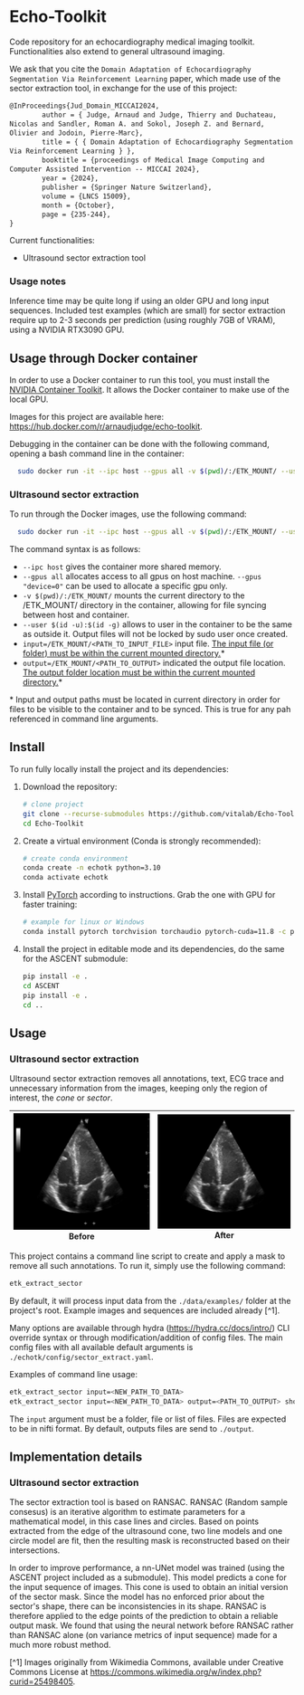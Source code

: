 # Echo-Toolkit

Code repository for an echocardiography medical imaging toolkit.
Functionalities also extend to general ultrasound imaging.

We ask that you cite the `Domain Adaptation of Echocardiography Segmentation Via Reinforcement Learning` paper, which made use of the sector extraction tool, in exchange for the use of this project:

```
@InProceedings{Jud_Domain_MICCAI2024,
        author = { Judge, Arnaud and Judge, Thierry and Duchateau, Nicolas and Sandler, Roman A. and Sokol, Joseph Z. and Bernard, Olivier and Jodoin, Pierre-Marc},
        title = { { Domain Adaptation of Echocardiography Segmentation Via Reinforcement Learning } },
        booktitle = {proceedings of Medical Image Computing and Computer Assisted Intervention -- MICCAI 2024},
        year = {2024},
        publisher = {Springer Nature Switzerland},
        volume = {LNCS 15009},
        month = {October},
        page = {235-244},
}
```

Current functionalities:
- Ultrasound sector extraction tool

### Usage notes
Inference time may be quite long if using an older GPU and long input sequences. 
Included test examples (which are small) for sector extraction require up to 2-3 seconds per prediction (using roughly 7GB of VRAM), using a NVIDIA RTX3090 GPU.

## Usage through Docker container

In order to use a Docker container to run this tool, you must install the [NVIDIA Container Toolkit](https://docs.nvidia.com/datacenter/cloud-native/container-toolkit/latest/install-guide.html).
It allows the Docker container to make use of the local GPU. 

Images for this project are available here: https://hub.docker.com/r/arnaudjudge/echo-toolkit.

Debugging in the container can be done with the following command, opening a bash command line in the container:
```bash
  sudo docker run -it --ipc host --gpus all -v $(pwd)/:/ETK_MOUNT/ --user $(id -u):$(id -g) arnaudjudge/echo-toolkit:latest bash
```

### Ultrasound sector extraction
To run through the Docker images, use the following command:
```bash
  sudo docker run -it --ipc host --gpus all -v $(pwd)/:/ETK_MOUNT/ --user $(id -u):$(id -g) arnaudjudge/echo-toolkit:latest etk_extract_sector input=/ETK_MOUNT/<PATH_TO_INPUT_FILE> output=/ETK_MOUNT/<PATH_TO_OUTPUT>
```

The command syntax is as follows:
- `--ipc host` gives the container more shared memory.
- `--gpus all` allocates access to all gpus on host machine. `--gpus "device=0"` can be used to allocate a specific gpu only.
- `-v $(pwd)/:/ETK_MOUNT/` mounts the current directory to the /ETK_MOUNT/ directory in the container, allowing for file syncing between host and container.
- `--user $(id -u):$(id -g)` allows to user in the container to be the same as outside it. Output files will not be locked by sudo user once created.
- `input=/ETK_MOUNT/<PATH_TO_INPUT_FILE>` input file. <u>The input file (or folder) must be within the current mounted directory.</u>*
- `output=/ETK_MOUNT/<PATH_TO_OUTPUT>` indicated the output file location. <u>The output folder location must be within the current mounted directory.</u>*

\* Input and output paths must be located in current directory in order for files to be visible to the container and to be synced. This is true for any pah referenced in command line arguments.

## Install
To run fully locally install the project and its dependencies:

1. Download the repository:
   ```bash
   # clone project
   git clone --recurse-submodules https://github.com/vitalab/Echo-Toolkit.git
   cd Echo-Toolkit
   ```
2. Create a virtual environment (Conda is strongly recommended):
   ```bash
   # create conda environment
   conda create -n echotk python=3.10
   conda activate echotk
   ```
3. Install [PyTorch](https://pytorch.org/get-started/locally/) according to instructions. Grab the one with GPU for faster training:
   ```bash
   # example for linux or Windows
   conda install pytorch torchvision torchaudio pytorch-cuda=11.8 -c pytorch -c nvidia
   ```
4. Install the project in editable mode and its dependencies, do the same for the ASCENT submodule:
   ```bash
   pip install -e .
   cd ASCENT
   pip install -e .
   cd ..
   ```

## Usage
### Ultrasound sector extraction

Ultrasound sector extraction removes all annotations, text, ECG trace and unnecessary information from the images, 
keeping only the region of interest, the *cone* or *sector*.

|![gif before extraction](./assets/a4c.gif)<br>Before|![gif after extraction](./assets/a4c_masked.gif)<br>After|
|:-:|:-:|


This project contains a command line script to create and apply a mask to remove all such annotations. 
To run it, simply use the following command:

```bash
etk_extract_sector
```

By default, it will process input data from the `./data/examples/` folder at the project's root. 
Example images and sequences are included already [^1].

Many options are available through hydra (https://hydra.cc/docs/intro/) CLI override syntax or 
through modification/addition of config files. 
The main config files with all available default arguments is `./echotk/config/sector_extract.yaml`.

Examples of command line usage:
```bash
etk_extract_sector input=<NEW_PATH_TO_DATA>
etk_extract_sector input=<NEW_PATH_TO_DATA> output=<PATH_TO_OUTPUT> show_result_gifs=True save_metrics=True
```

The `input` argument must be a folder, file or list of files. Files are expected to be in nifti format.
By default, outputs files are send to `./output`.

## Implementation details
### Ultrasound sector extraction

The sector extraction tool is based on RANSAC. RANSAC (Random sample consesus) is an iterative algorithm 
to estimate parameters for a mathematical model, in this case lines and circles.
Based on points extracted from the edge of the ultrasound cone, two line models and one circle model are fit, 
then the resulting mask is reconstructed based on their intersections.

In order to improve performance, a nn-UNet model was trained (using the ASCENT project included as a submodule). 
This model predicts a cone for the input sequence of images. 
This cone is used to obtain an initial version of the sector mask.
Since the model has no enforced prior about the sector's shape, there can be inconsistencies in its shape.
RANSAC is therefore applied to the edge points of the prediction to obtain a reliable output mask.
We found that using the neural network before RANSAC rather than RANSAC alone (on variance metrics of input sequence) 
made for a much more robust method.

[^1] Images originally from Wikimedia Commons, available under Creative Commons License at https://commons.wikimedia.org/w/index.php?curid=25498405.